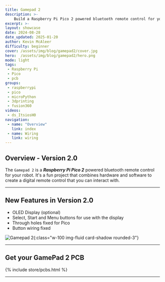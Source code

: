 ```yaml
---
title: Gamepad 2
description: >-
    Build a Raspberry Pi Pico 2 powered bluetooth remote control for your robot
excerpt: >-
layout: showcase
date: 2024-08-28
date_updated: 2025-01-20
author: Kevin McAleer
difficulty: beginner
cover: /assets/img/blog/gamepad2/cover.jpg
hero:  /assets/img/blog/gamepad2/hero.png
mode: light
tags: 
 - Raspberry Pi
 - Pico
 - pcb
groups:
 - raspberrypi
 - pico
 - microPython
 - 3dprinting
 - fusion360
videos:
 - ds_ItsiosH0
navigation:
 - name: "Overview"
   link: index
 - name: Wiring
   link: wiring
---
```


## Overview  - Version 2.0

The `Gamepad 2` is a ***Raspberry Pi Pico 2*** powered bluetooth remote control for your robot. It's a fun project that combines hardware and software to create a digital remote control that you can interact with.

---

## New Features in Version 2.0

- OLED Display (optional)
- Select, Start and Menu buttons for use with the display
- Through holes fixed for Pico
- Button wiring fixed

![Gamepad 2](/assets/img/blog/gamepad2/gamepad2.png){:class="w-100 img-fluid card-shadow rounded-3"}

---

## Get your GamePad 2 PCB

{% include store/pcbs.html %}

---
